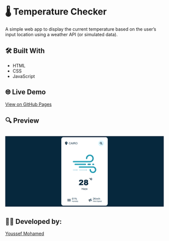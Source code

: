 # 🌡️ Temperature Checker

A simple web app to display the current temperature based on the user’s input location using a weather API (or simulated data).

## 🛠️ Built With
- HTML
- CSS
- JavaScript

  
## 🌐 Live Demo
[View on GitHub Pages](https://youssefmohamed18.github.io/Temperature-Checker)


## 🔍 Preview
![Screenshot](./screenshot.png)
---

## 👨‍💻 Developed by:
[Youssef Mohamed](https://www.linkedin.com/in/youssef-mohamed00/)

